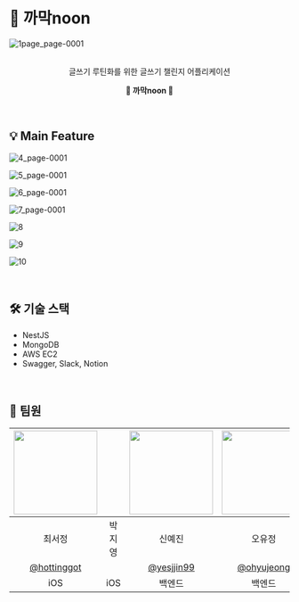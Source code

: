 # 👀 까막noon

![1page_page-0001](https://github.com/user-attachments/assets/0795cebc-7431-40f3-9ec4-484ef2af5ef1)

<br>
<div align="center"> 
글쓰기 루틴화를 위한 글쓰기 챌린지 어플리케이션

<b>👀 까막noon 👀</b>
</div>

<br>

## 💡 Main Feature

![4_page-0001](https://github.com/user-attachments/assets/1619102a-da8b-48a4-8e89-1d83fadba3c4)

![5_page-0001](https://github.com/user-attachments/assets/219a2e1c-2f58-46f5-8f30-3c76aa19de37)

![6_page-0001](https://github.com/user-attachments/assets/5a7e31d5-7602-4ec7-ba9c-6bd0a8de432f)

![7_page-0001](https://github.com/user-attachments/assets/b83ef875-7adc-44d7-83b6-32d1b20b70d5)

![8](https://github.com/user-attachments/assets/fb0cb283-457e-4d42-b68a-5b51b8ac3658)

![9](https://github.com/user-attachments/assets/3b4de155-66f3-4d5f-bfd3-a98fb2bad8de)

![10](https://github.com/user-attachments/assets/33c120bc-e56a-4516-a8c6-53e1e7ed7d9d)

<br>

## 🛠 기술 스택

- NestJS
- MongoDB
- AWS EC2
- Swagger, Slack, Notion

<br>

## 👏 팀원

| <img src ="https://avatars.githubusercontent.com/hottinggot?v=4" width = 150/> |  | <img src ="https://avatars.githubusercontent.com/u/78442839?v=4" width = 150/> | <img src ="https://avatars.githubusercontent.com/ohyujeong?v=4" width = 150/> |
|:------------------------------------------------------------------------------:|:------------------------------------------------------------------------------:|:------------------------------------------------------------------------------:|:------------------------------------------------------------------------------:|
|                                      최서정                                       |                                      박지영                                       |                                      신예진                                       |                                      오유정                                       |
|                <a href ="https://github.com/hottinggot">@hottinggot</a>                |                                |              <a href ="https://github.com/yesjjin99">@yesjjin99</a>              |              <a href ="https://github.com/ohyujeong">@ohyujeong</a>              |
|                                     iOS                                      |                                     iOS                                      |                                      백엔드                                       |                                      백엔드                                       |

